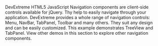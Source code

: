 DevExtreme HTML5 JavaScript Navigation components are client-side controls available for jQuery. Thy help to easily navigate through your application. DevExtreme provides a whole range of navigation controls: Menu, NavBar, TabPanel, Toolbar and many others. They suit any design and can be easily customized. This example demonstrates TreeView and TabPanel. View other demos in this section to explore other navigation components.